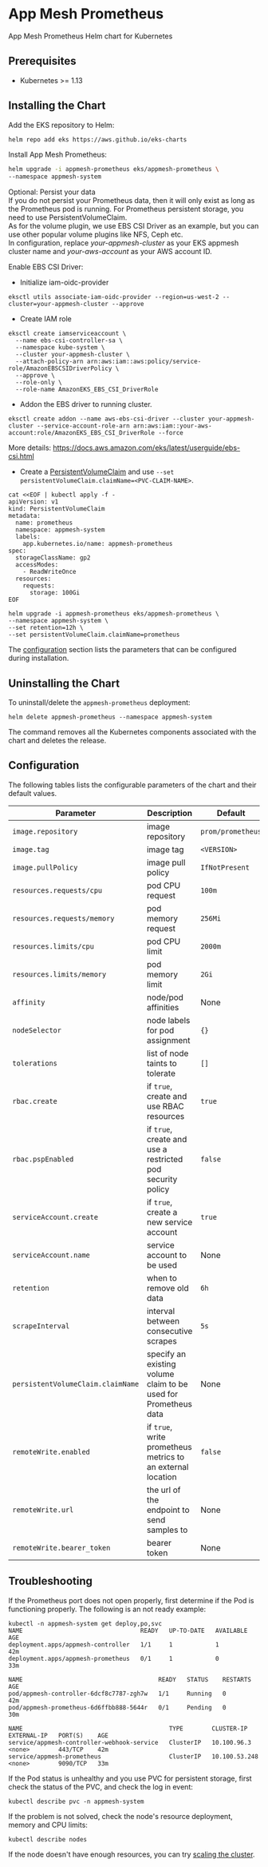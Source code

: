 # App Mesh Prometheus

App Mesh Prometheus Helm chart for Kubernetes

## Prerequisites

* Kubernetes >= 1.13

## Installing the Chart

Add the EKS repository to Helm:

```sh
helm repo add eks https://aws.github.io/eks-charts
```

Install App Mesh Prometheus:

```sh
helm upgrade -i appmesh-prometheus eks/appmesh-prometheus \
--namespace appmesh-system
```

Optional: Persist your data  
If you do not persist your Prometheus data, then it will only exist as long as the Prometheus pod is running. For Prometheus persistent storage, you need to use PersistentVolumeClaim.  
As for the volume plugin, we use EBS CSI Driver as an example, but you can use other popular volume plugins like NFS, Ceph etc.  
In configuration, replace *your-appmesh-cluster* as your EKS appmesh cluster name and *your-aws-account* as your AWS account ID.

Enable EBS CSI Driver:  
- Initialize iam-oidc-provider
```
eksctl utils associate-iam-oidc-provider --region=us-west-2 --cluster=your-appmesh-cluster --approve
```
- Create IAM role
```
eksctl create iamserviceaccount \
  --name ebs-csi-controller-sa \
  --namespace kube-system \
  --cluster your-appmesh-cluster \
  --attach-policy-arn arn:aws:iam::aws:policy/service-role/AmazonEBSCSIDriverPolicy \
  --approve \
  --role-only \
  --role-name AmazonEKS_EBS_CSI_DriverRole
```
- Addon the EBS driver to running cluster.
```
eksctl create addon --name aws-ebs-csi-driver --cluster your-appmesh-cluster --service-account-role-arn arn:aws:iam::your-aws-account:role/AmazonEKS_EBS_CSI_DriverRole --force
```

More details: https://docs.aws.amazon.com/eks/latest/userguide/ebs-csi.html  

- Create a [PersistentVolumeClaim](https://kubernetes.io/docs/concepts/storage/persistent-volumes/#persistentvolumeclaims)
and use `--set persistentVolumeClaim.claimName=<PVC-CLAIM-NAME>`.

```
cat <<EOF | kubectl apply -f -
apiVersion: v1
kind: PersistentVolumeClaim
metadata:
  name: prometheus
  namespace: appmesh-system
  labels:
    app.kubernetes.io/name: appmesh-prometheus
spec:
  storageClassName: gp2
  accessModes:
    - ReadWriteOnce
  resources:
    requests:
      storage: 100Gi
EOF
```

```
helm upgrade -i appmesh-prometheus eks/appmesh-prometheus \
--namespace appmesh-system \
--set retention=12h \
--set persistentVolumeClaim.claimName=prometheus
```

The [configuration](#configuration) section lists the parameters that can be configured during installation.

## Uninstalling the Chart

To uninstall/delete the `appmesh-prometheus` deployment:

```console
helm delete appmesh-prometheus --namespace appmesh-system
```

The command removes all the Kubernetes components associated with the chart and deletes the release.

## Configuration

The following tables lists the configurable parameters of the chart and their default values.

Parameter | Description | Default
--- | --- | ---
`image.repository` | image repository | `prom/prometheus`
`image.tag` | image tag | `<VERSION>`
`image.pullPolicy` | image pull policy | `IfNotPresent`
`resources.requests/cpu` | pod CPU request | `100m`
`resources.requests/memory` | pod memory request | `256Mi`
`resources.limits/cpu` | pod CPU limit | `2000m`
`resources.limits/memory` | pod memory limit | `2Gi`
`affinity` | node/pod affinities | None
`nodeSelector` | node labels for pod assignment | `{}`
`tolerations` | list of node taints to tolerate | `[]`
`rbac.create` | if `true`, create and use RBAC resources | `true`
`rbac.pspEnabled` | if `true`, create and use a restricted pod security policy | `false`
`serviceAccount.create` | if `true`, create a new service account | `true`
`serviceAccount.name` | service account to be used | None
`retention` |  when to remove old data | `6h`
`scrapeInterval` |  interval between consecutive scrapes | `5s`
`persistentVolumeClaim.claimName` |  specify an existing volume claim to be used for Prometheus data | None
`remoteWrite.enabled` | if `true`, write prometheus metrics to an external location | `false`
`remoteWrite.url` | the url of the endpoint to send samples to | None
`remoteWrite.bearer_token` | bearer token | None


## Troubleshooting

If the Prometheus port does not open properly, first determine if the Pod is functioning properly. The following is an not ready example:
```
kubectl -n appmesh-system get deploy,po,svc
NAME                                 READY   UP-TO-DATE   AVAILABLE   AGE
deployment.apps/appmesh-controller   1/1     1            1           42m
deployment.apps/appmesh-prometheus   0/1     1            0           33m

NAME                                      READY   STATUS    RESTARTS   AGE
pod/appmesh-controller-6dcf8c7787-zgh7w   1/1     Running   0          42m
pod/appmesh-prometheus-6d6ffbb888-5644r   0/1     Pending   0          30m

NAME                                         TYPE        CLUSTER-IP      EXTERNAL-IP   PORT(S)    AGE
service/appmesh-controller-webhook-service   ClusterIP   10.100.96.3     <none>        443/TCP    42m
service/appmesh-prometheus                   ClusterIP   10.100.53.248   <none>        9090/TCP   33m
```
If the Pod status is unhealthy and you use PVC for persistent storage, first check the status of the PVC, and check the log in event:  
```
kubectl describe pvc -n appmesh-system
```
If the problem is not solved, check the node's resource deployment, memory and CPU limits: 
```
kubectl describe nodes
```
If the node doesn't have enough resources, you can try [scaling the cluster](https://docs.aws.amazon.com/eks/latest/userguide/update-managed-node-group.html).
